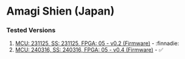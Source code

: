 # Amagi Shien (Japan)

### Tested Versions

1. [MCU: 231125, SS: 231125, FPGA: 05 - v0.2 (Firmware)](./01/README.md) - :finnadie:
2. [MCU: 240316, SS: 240316, FPGA: 05 - v0.4 (Firmware)](./02/README.md) - :white_check_mark:
